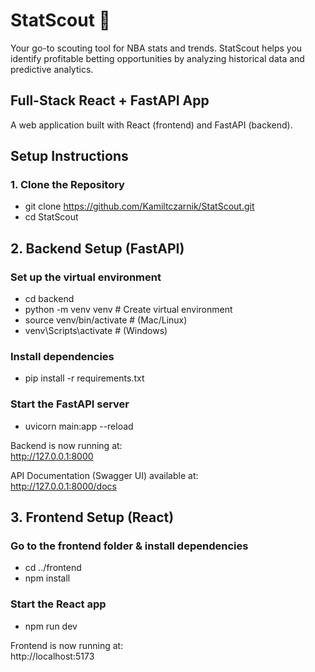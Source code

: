 #  StatScout  🏀
Your go-to scouting tool for NBA stats and trends. StatScout helps you identify profitable betting opportunities by analyzing historical data and predictive analytics.  

## Full-Stack React + FastAPI App  
A web application built with React (frontend) and FastAPI (backend).  

## Setup Instructions  

### 1. Clone the Repository  
 - git clone https://github.com/Kamiltczarnik/StatScout.git
 - cd StatScout

## 2. Backend Setup (FastAPI)  

### Set up the virtual environment  
 - cd backend
 - python -m venv venv # Create virtual environment
 - source venv/bin/activate # (Mac/Linux)
 - venv\Scripts\activate # (Windows)

### Install dependencies  
 - pip install -r requirements.txt

### Start the FastAPI server  
 - uvicorn main:app --reload

Backend is now running at:  
http://127.0.0.1:8000  

API Documentation (Swagger UI) available at:  
http://127.0.0.1:8000/docs  

## 3. Frontend Setup (React)  

### Go to the frontend folder & install dependencies  
 - cd ../frontend
 - npm install

### Start the React app  
 - npm run dev

Frontend is now running at:  
http://localhost:5173  






